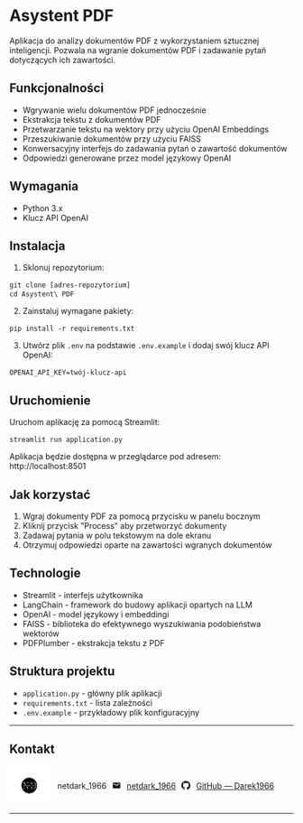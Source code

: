# Asystent PDF

Aplikacja do analizy dokumentów PDF z wykorzystaniem sztucznej inteligencji. Pozwala na wgranie dokumentów PDF i zadawanie pytań dotyczących ich zawartości.

## Funkcjonalności

- Wgrywanie wielu dokumentów PDF jednocześnie
- Ekstrakcja tekstu z dokumentów PDF
- Przetwarzanie tekstu na wektory przy użyciu OpenAI Embeddings
- Przeszukiwanie dokumentów przy użyciu FAISS
- Konwersacyjny interfejs do zadawania pytań o zawartość dokumentów
- Odpowiedzi generowane przez model językowy OpenAI

## Wymagania

- Python 3.x
- Klucz API OpenAI

## Instalacja

1. Sklonuj repozytorium:

```
git clone [adres-repozytorium]
cd Asystent\ PDF
```

2. Zainstaluj wymagane pakiety:

```
pip install -r requirements.txt
```

3. Utwórz plik `.env` na podstawie `.env.example` i dodaj swój klucz API OpenAI:

```
OPENAI_API_KEY=twój-klucz-api
```

## Uruchomienie

Uruchom aplikację za pomocą Streamlit:

```
streamlit run application.py
```

Aplikacja będzie dostępna w przeglądarce pod adresem: http://localhost:8501

## Jak korzystać

1. Wgraj dokumenty PDF za pomocą przycisku w panelu bocznym
2. Kliknij przycisk "Process" aby przetworzyć dokumenty
3. Zadawaj pytania w polu tekstowym na dole ekranu
4. Otrzymuj odpowiedzi oparte na zawartości wgranych dokumentów

## Technologie

- Streamlit - interfejs użytkownika
- LangChain - framework do budowy aplikacji opartych na LLM
- OpenAI - model językowy i embeddingi
- FAISS - biblioteka do efektywnego wyszukiwania podobieństwa wektorów
- PDFPlumber - ekstrakcja tekstu z PDF

## Struktura projektu

- `application.py` - główny plik aplikacji
- `requirements.txt` - lista zależności
- `.env.example` - przykładowy plik konfiguracyjny

---

## Kontakt

<div style="display: flex; align-items: center; gap: 15px;">
  <img src="logo.png" alt="Icon" width="70">
  <div style="display: flex; align-items: center; gap: 10px;">
    <span>netdark_1966</span>
    <svg width="16" height="16" viewBox="0 0 24 24" fill="currentColor">
      <path d="M20 4H4c-1.1 0-1.99.9-1.99 2L2 18c0 1.1.9 2 2 2h16c1.1 0 2-.9 2-2V6c0-1.1-.9-2-2-2zm0 4l-8 5-8-5V6l8 5 8-5v2z"/>
    </svg>
    <a href="mailto:netdark_1966@op.pl">netdark_1966</a>
    <svg width="16" height="16" viewBox="0 0 24 24" fill="currentColor">
      <path d="M12 0c-6.626 0-12 5.373-12 12 0 5.302 3.438 9.8 8.207 11.387.599.111.793-.261.793-.577v-2.234c-3.338.726-4.033-1.416-4.033-1.416-.546-1.387-1.333-1.756-1.333-1.756-1.089-.745.083-.729.083-.729 1.205.084 1.839 1.237 1.839 1.237 1.07 1.834 2.807 1.304 3.492.997.107-.775.418-1.305.762-1.604-2.665-.305-5.467-1.334-5.467-5.931 0-1.311.469-2.381 1.236-3.221-.124-.303-.535-1.524.117-3.176 0 0 1.008-.322 3.301 1.23.957-.266 1.983-.399 3.003-.404 1.02.005 2.047.138 3.006.404 2.291-1.552 3.297-1.23 3.297-1.23.653 1.653.242 2.874.118 3.176.77.84 1.235 1.911 1.235 3.221 0 4.609-2.807 5.624-5.479 5.921.43.372.823 1.102.823 2.222v3.293c0 .319.192.694.801.576 4.765-1.589 8.199-6.086 8.199-11.386 0-6.627-5.373-12-12-12z"/>
    </svg>
    <a href="https://github.com/Darek1966">GitHub — Darek1966</a>
  </div>
</div>

---
